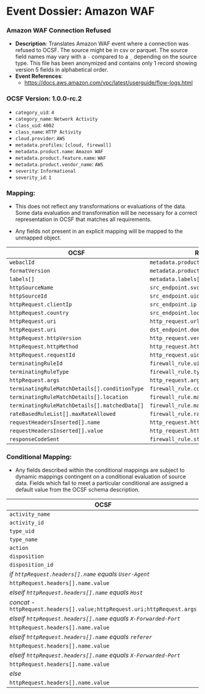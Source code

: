 # Event Dossier: Amazon WAF
### Amazon WAF Connection Refused
- **Description**: Translates Amazon WAF event where a connection was refused to OCSF. The source might be in csv or parquet. The source field names may vary with a `-` compared to a `_` depending on the source type. This file has been anonymized and contains only 1 record showing version 5 fields in alphabetical order.
- **Event References**:
  - https://docs.aws.amazon.com/vpc/latest/userguide/flow-logs.html

 ### OCSF Version: 1.0.0-rc.2
 - `category_uid`: `4`
 - `category_name`: `Network Activity`
 - `class_uid`: `4002`
 - `class_name`: `HTTP Activity`
 - `cloud.provider`: `AWS`
 - `metadata.profiles`: `[cloud, firewall]`
 - `metadata.product.name`: `Amazon WAF`
 - `metadata.product.feature.name`: `WAF`
 - `metadata.product.vendor_name`: `AWS`
 - `severity`: `Informational`
 - `severity_id`: `1`

 ### Mapping:
 - This does not reflect any transformations or evaluations of the data. Some data evaluation and transformation will be necessary for a correct representation in OCSF that matches all requirements.

 - Any fields not present in an explicit mapping will be mapped to the unmapped object. 

| OCSF                       | Raw             |
| -------------------------- | ----------------|
|`webaclId`|`metadata.product.feature.uid`|
|`formatVersion`|`metadata.product.version`|
|`labels[]`| `metadata.labels[]`|
|`httpSourceName`|`src_endpoint.svc_name`|
|`httpSourceId`|`src_endpoint.uid`|
|`httpRequest.clientIp`|`src_endpoint.ip`|
|`httpRequest.country`|`src_endpoint.location.country`|
|`httpRequest.uri`|`http_request.url.path`|
|`httpRequest.uri`|`dst_endpoint.domain`|
|`httpRequest.httpVersion`|`http_request.version`|
|`httpRequest.httpMethod`|`http_request.http_method`|
|`httpRequest.requestId`|`http_request.uid`|
|`terminatingRuleId`|`firewall_rule.uid`|
|`terminatingRuleType`|`firewall_rule.type`|
|`httpRequest.args`|`http_request.args`|
|`terminatingRuleMatchDetails[].conditionType`|`firewall_rule.condition`|
|`terminatingRuleMatchDetails[].location`|`firewall_rule.match_location`|
|`terminatingRuleMatchDetails[].matchedData[]`|`firewall_rule.match_details[]`|
|`rateBasedRuleList[].maxRateAllowed`|`firewall_rule.rate_limit`|
|`requestHeadersInserted[].name`|`http_request.http_headers[].name`|
|`requestHeadersInserted[].value`|`http_request.http_headers[].value`|
|`responseCodeSent`|`firewall_rule.status_code`|




 ### Conditional Mapping:
 - Any fields described within the conditional mappings are subject to dynamic mappings contingent on a conditional evaluation of source data. Fields which fail to meet a particular conditional are assigned a default value from the OCSF schema description.

| OCSF                       | Raw             | Notes             |
| -------------------------- | ----------------| ------------------|
|`activity_name`|`httpRequest.httpMethod`|
|`activity_id`|`httpRequest.httpMethod`|
|`type_uid`|`httpRequest.httpMethod`|
|`type_name`|`httpRequest.httpMethod`|
|`action`|`http_response.code`|
|`disposition`|`action`|
|`disposition_id`|`action`|
|_if `httpRequest.headers[].name` equals `User-Agent`_|
|`httpRequest.headers[].name.value`|`http_request.user_agent`|
|_elseif `httpRequest.headers[].name` equals `Host`_|
|_concat_ - `httpRequest.headers[].value;httpRequest.uri;httpRequest.args`|`http_request.url.hostname`|
|_elseif `httpRequest.headers[].name` equals `X-Forwarded-Fort`_|
|`httpRequest.headers[].name.value`|`http_request.x_forwarded_for`|
|_elseif `httpRequest.headers[].name` equals `referer`_|
|`httpRequest.headers[].name.value`|`http_request.referrer`|
|_elseif `httpRequest.headers[].name` equals `X-Forwarded-Port`_|
|`httpRequest.headers[].name.value`|`http_request.url.port`|
|_else_|
|`httpRequest.headers[].name.value`|`http_request.http_headers[].name`|


